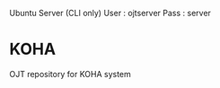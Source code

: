 Ubuntu Server (CLI only)
    User : ojtserver
    Pass : server
# KOHA
OJT repository for KOHA system
